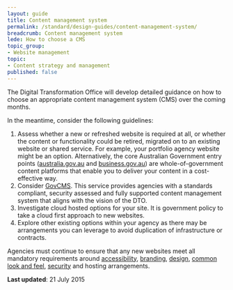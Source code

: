 ```yaml
---
layout: guide
title: Content management system
permalink: /standard/design-guides/content-management-system/
breadcrumb: Content management system
lede: How to choose a CMS
topic_group:
- Website management
topic:
- Content strategy and management
published: false
---
```

The Digital Transformation Office will develop detailed guidance on how to choose an appropriate content management system (CMS) over the coming months.

In the meantime, consider the following guidelines:

1.  Assess whether a new or refreshed website is required at all, or whether the content or functionality could be retired, migrated on to an existing website or shared service. For example, your portfolio agency website might be an option. Alternatively, the core Australian Government entry points ([australia.gov.au](http://www.australia.gov.au/) and [business.gov.au](http://www.business.gov.au/)) are whole-of-government content platforms that enable you to deliver your content in a cost-effective way.
2.  Consider [GovCMS](https://www.govcms.gov.au/). This service provides agencies with a standards compliant, security assessed and fully supported content management system that aligns with the vision of the DTO.
3.  Investigate cloud hosted options for your site. It is government policy to take a cloud first approach to new websites.
4.  Explore other existing options within your agency as there may be arrangements you can leverage to avoid duplication of infrastructure or contracts.

Agencies must continue to ensure that any new websites meet all mandatory requirements around [accessibility](/standard/design-guides/making-content-accessible/), [branding](/standard/design-guides/branding/), [design](/standard/design-guides/user-centred-design/), [common look and feel](/standard/design-guides/common-website-elements/), [security](/standard/design-guides/secure-services/) and hosting arrangements.

**Last updated**: 21 July 2015
